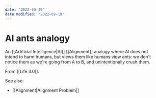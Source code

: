 ```yaml
---
date: "2022-09-19"
date modified: "2022-09-19"
---
```


# AI ants analogy
An [[Artificial Intelligence|AI]] [[Alignment]] analogy where AI does not intend to harm humans, but views them like humans view ants: we don't notice them as we're going from A to B, and unintentionally crush them.

From [[Life 3.0]].

See also:
- [[Alignment|Alignment Problem]]
